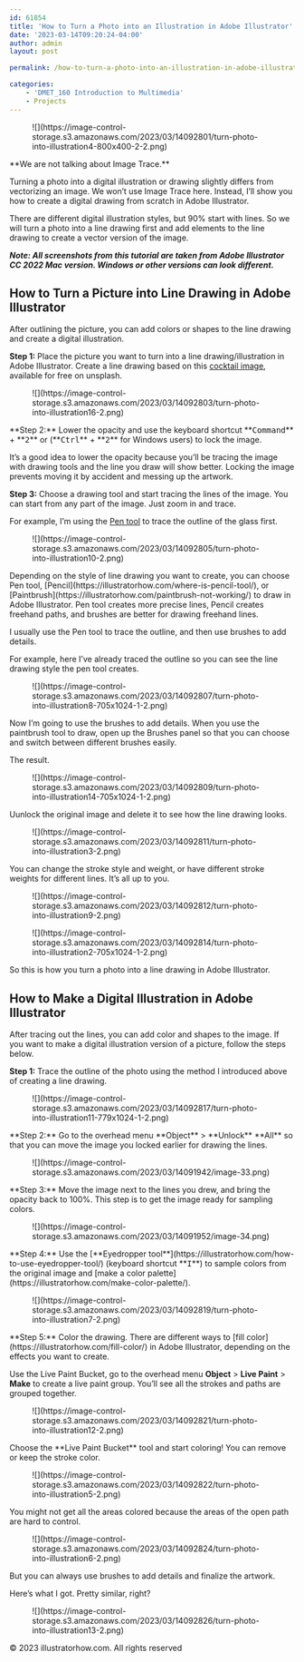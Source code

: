 ```yaml
---
id: 61854
title: 'How to Turn a Photo into an Illustration in Adobe Illustrator'
date: '2023-03-14T09:20:24-04:00'
author: admin
layout: post

permalink: /how-to-turn-a-photo-into-an-illustration-in-adobe-illustrator/

categories:
    - 'DMET_160 Introduction to Multimedia'
    - Projects
---
```


<figure class="wp-block-image">![](https://image-control-storage.s3.amazonaws.com/2023/03/14092801/turn-photo-into-illustration4-800x400-2-2.png)</figure>**We are not talking about Image Trace.**

Turning a photo into a digital illustration or drawing slightly differs from vectorizing an image. We won’t use Image Trace here. Instead, I’ll show you how to create a digital drawing from scratch in Adobe Illustrator.

There are different digital illustration styles, but 90% start with lines. So we will turn a photo into a line drawing first and add elements to the line drawing to create a vector version of the image.

***Note: All screenshots from this tutorial are taken from Adobe Illustrator CC 2022 Mac version. Windows or other versions can look different.***

## How to Turn a Picture into Line Drawing in Adobe Illustrator

After outlining the picture, you can add colors or shapes to the line drawing and create a digital illustration.

**Step 1:** Place the picture you want to turn into a line drawing/illustration in Adobe Illustrator. Create a line drawing based on this [cocktail image](https://unsplash.com/photos/6n_kXdPJa3s), available for free on unsplash.

<figure class="wp-block-image">![](https://image-control-storage.s3.amazonaws.com/2023/03/14092803/turn-photo-into-illustration16-2.png)</figure>**Step 2:** Lower the opacity and use the keyboard shortcut **<kbd>Command</kbd>** + **<kbd>2</kbd>** or (**<kbd>Ctrl</kbd>** + **<kbd>2</kbd>** for Windows users) to lock the image.

It’s a good idea to lower the opacity because you’ll be tracing the image with drawing tools and the line you draw will show better. Locking the image prevents moving it by accident and messing up the artwork.

**Step 3:** Choose a drawing tool and start tracing the lines of the image. You can start from any part of the image. Just zoom in and trace.

For example, I’m using the [Pen tool](https://illustratorhow.com/how-to-use-pen-tool/) to trace the outline of the glass first.

<figure class="wp-block-image">![](https://image-control-storage.s3.amazonaws.com/2023/03/14092805/turn-photo-into-illustration10-2.png)</figure>Depending on the style of line drawing you want to create, you can choose Pen tool, [Pencil](https://illustratorhow.com/where-is-pencil-tool/), or [Paintbrush](https://illustratorhow.com/paintbrush-not-working/) to draw in Adobe Illustrator. Pen tool creates more precise lines, Pencil creates freehand paths, and brushes are better for drawing freehand lines.

I usually use the Pen tool to trace the outline, and then use brushes to add details.

For example, here I’ve already traced the outline so you can see the line drawing style the pen tool creates.

<figure class="wp-block-image">![](https://image-control-storage.s3.amazonaws.com/2023/03/14092807/turn-photo-into-illustration8-705x1024-1-2.png)</figure>Now I’m going to use the brushes to add details. When you use the paintbrush tool to draw, open up the Brushes panel so that you can choose and switch between different brushes easily.

The result.

<figure class="wp-block-image">![](https://image-control-storage.s3.amazonaws.com/2023/03/14092809/turn-photo-into-illustration14-705x1024-1-2.png)</figure>Uunlock the original image and delete it to see how the line drawing looks.

<figure class="wp-block-image">![](https://image-control-storage.s3.amazonaws.com/2023/03/14092811/turn-photo-into-illustration3-2.png)</figure>You can change the stroke style and weight, or have different stroke weights for different lines. It’s all up to you.

<figure class="wp-block-image">![](https://image-control-storage.s3.amazonaws.com/2023/03/14092812/turn-photo-into-illustration9-2.png)</figure><figure class="wp-block-image">![](https://image-control-storage.s3.amazonaws.com/2023/03/14092814/turn-photo-into-illustration2-705x1024-1-2.png)</figure>So this is how you turn a photo into a line drawing in Adobe Illustrator.

## How to Make a Digital Illustration in Adobe Illustrator

After tracing out the lines, you can add color and shapes to the image. If you want to make a digital illustration version of a picture, follow the steps below.

**Step 1:** Trace the outline of the photo using the method I introduced above of creating a line drawing.

<figure class="wp-block-image">![](https://image-control-storage.s3.amazonaws.com/2023/03/14092817/turn-photo-into-illustration11-779x1024-1-2.png)</figure>**Step 2:** Go to the overhead menu **Object** &gt; **Unlock** **All** so that you can move the image you locked earlier for drawing the lines.

<figure class="wp-block-image size-full">![](https://image-control-storage.s3.amazonaws.com/2023/03/14091942/image-33.png)</figure>**Step 3:** Move the image next to the lines you drew, and bring the opacity back to 100%. This step is to get the image ready for sampling colors.

<figure class="wp-block-image size-full">![](https://image-control-storage.s3.amazonaws.com/2023/03/14091952/image-34.png)</figure>**Step 4:** Use the [**Eyedropper tool**](https://illustratorhow.com/how-to-use-eyedropper-tool/) (keyboard shortcut **<kbd>I</kbd>**) to sample colors from the original image and [make a color palette](https://illustratorhow.com/make-color-palette/).

<figure class="wp-block-image">![](https://image-control-storage.s3.amazonaws.com/2023/03/14092819/turn-photo-into-illustration7-2.png)</figure>**Step 5:** Color the drawing. There are different ways to [fill color](https://illustratorhow.com/fill-color/) in Adobe Illustrator, depending on the effects you want to create.

Use the Live Paint Bucket, go to the overhead menu **Object** &gt; **Live Paint** &gt; **Make** to create a live paint group. You’ll see all the strokes and paths are grouped together.

<figure class="wp-block-image">![](https://image-control-storage.s3.amazonaws.com/2023/03/14092821/turn-photo-into-illustration12-2.png)</figure>Choose the **Live Paint Bucket** tool and start coloring! You can remove or keep the stroke color.

<figure class="wp-block-image">![](https://image-control-storage.s3.amazonaws.com/2023/03/14092822/turn-photo-into-illustration5-2.png)</figure>You might not get all the areas colored because the areas of the open path are hard to control.

<figure class="wp-block-image">![](https://image-control-storage.s3.amazonaws.com/2023/03/14092824/turn-photo-into-illustration6-2.png)</figure>But you can always use brushes to add details and finalize the artwork.

Here’s what I got. Pretty similar, right?

<figure class="wp-block-image">![](https://image-control-storage.s3.amazonaws.com/2023/03/14092826/turn-photo-into-illustration13-2.png)</figure>© 2023 illustratorhow.com. All rights reserved